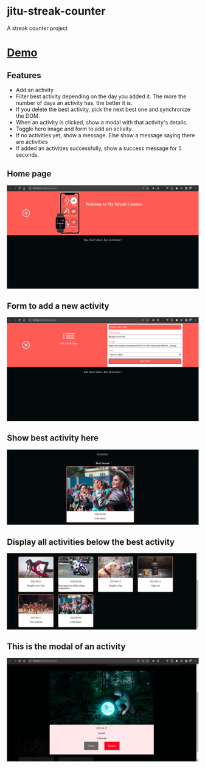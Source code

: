 # jitu-streak-counter
A streak counter project

# [Demo](https://jitu-streak-counter.vercel.app/)

## Features
- Add an activity
- Filter best activity depending on the day you added it. The more the number of days an activity has, the better it is.
- If you delete the best activity, pick the next best one and synchronize the DOM.
- When an activity is clicked, show a modal with that activity's details.
- Toggle hero image and form to add an activity.
- If no activities yet, show a message. Else show a message saying there are activities
- If added an activities successfully, show a success message for 5 seconds.

## Home page

![Screenshot1](./images/home-page.png)

## Form to add a new activity
![Screenshot1](./images/form-page.png)

## Show best activity here
![Screenshot1](./images/best-streak.png)

## Display all activities below the best activity
![Screenshot1](./images/all-streaks.png)

## This is the modal of an activity
![Screenshot1](./images/modal.png)
